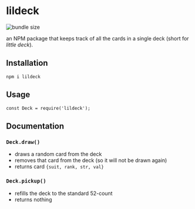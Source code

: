 # lildeck
![bundle size](https://img.shields.io/bundlephobia/min/lildeck.svg)

an NPM package that keeps track of all the cards in a single deck (short for *little deck*).

## Installation
`npm i lildeck`

## Usage
`const Deck = require('lildeck');`

## Documentation
### `Deck.draw()`
* draws a random card from the deck
* removes that card from the deck (so it will not be drawn again)
* returns card `{suit, rank, str, val}`
### `Deck.pickup()`
* refills the deck to the standard 52-count
* returns nothing

